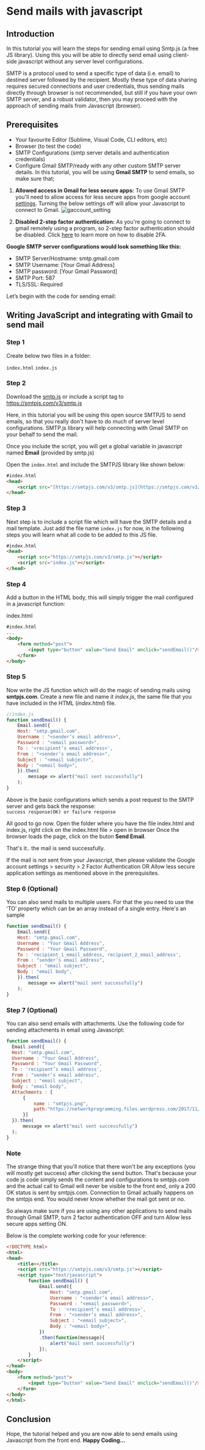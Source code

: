 # Send mails with javascript 

## Introduction

In this tutorial you will learn the steps for sending email using Smtp.js (a free JS library). Using this you will be able to directly send email using client-side javascript without any server level configurations.

SMTP is a protocol used to send a specific type of data (i.e. email) to destined server followed by the recipient. Mostly these type of data sharing requires secured connections and user credentials, thus sending mails directly through browser is not recommended, but still if you have your own SMTP server, and a robust validator, then you may proceed with the approach of sending mails from Javascript (browser).

## Prerequisites

* Your favourite Editor (Sublime, Visual Code, CLI editors, etc)
* Browser (to test the code)
* SMTP Configurations (smtp server details and authentication credentials)
* Configure Gmail SMTP/ready with any other custom SMTP server details. In this tutorial, you will be using **Gmail SMTP** to send emails, so make sure that;
 1.  **Allowed access in Gmail for less secure apps:** To use Gmail SMTP you'll need to allow access for less secure apps from google account [settings](https://myaccount.google.com/lesssecureapps "settings"). Turning the below settings off will allow your Javascript to connect to Gmail.
![gaccount_setting](https://i.imgur.com/drZLivS.png)

 2. **Disabled 2-step factor authentication:** As you're going to connect to gmail remotely using a program, so 2-step factor authentication should be disabled. Click [here](https://myaccount.google.com/security "here") to learn more on how to disable 2FA.

**Google SMTP server configurations would look something like this:**
-   SMTP Server/Hostname: smtp.gmail.com
-   SMTP Username: [Your Gmail Address]
-   SMTP password: [Your Gmail Password]
-   SMTP Port: 587
-   TLS/SSL: Required

Let’s begin with the code for sending email:

## Writing JavaScript and integrating with Gmail to send mail

### Step 1
Create below two files in a folder:

```index.html```
```index.js```

### Step 2

Download the [smtp.js](https://smtpjs.com/v3/smtp.js "smtp.js") or include a script tag to https://smtpjs.com/v3/smtp.js

Here, in this tutorial you will be using this open source SMTPJS to send emails, so that you really don't have to do much of server level configurations.
SMTP.js library will help connecting with Gmail SMTP on your behalf to send the mail.

Once you include the script, you will get a global variable in javascript named **Email** (provided by smtp.js)

Open the `index.html` and include the SMTPJS library like shown below:

``` html
#index.html
<head>
	<script src="[https://smtpjs.com/v3/smtp.js](https://smtpjs.com/v3/smtp.js)"></script>  
</head>
  ```

### Step 3
Next step is to include a script file which will have the SMTP details and a mail template. Just add the file name `index.js` for now, in the following steps you will learn what all code to be added to this JS file.

```html
#index.html
<head>
	<script src="https://smtpjs.com/v3/smtp.js"></script>
	<script src="index.js"></script>
</head>
```

### Step 4

Add a button in the HTML body, this will simply trigger the mail configured in a javascript function:

index.html  
``` html
#index.html
...
<body>  
	<form method="post">
		<input type="button" value="Send Email" onclick="sendEmail()"/>
	</form>  
</body>
```

### Step 5
Now write the JS function which will do the magic of sending mails using **smtpjs.com**. Create a new file and name it *index.js*, the same file that you have included in the HTML (*index.html*) file.
  
```javascript
//index.js  
function sendEmail() {
	Email.send({
	Host: "smtp.gmail.com",
	Username : "<sender’s email address>",
	Password : "<email password>",
	To : '<recipient’s email address>',
	From : "<sender’s email address>",
	Subject : "<email subject>",
	Body : "<email body>",
	}).then(
		message => alert("mail sent successfully")
	);
}
```
  
Above is the basic configurations which sends a post request to the SMTP server and gets back the response:  
```success response(OK) or failure response```

All good to go now.
Open the folder where you have the file index.html and index.js, right click on the index.html file  > open in browser
Once the browser loads the page, click on the buton **Send Email**.

That's it.. the mail is send successfully.

If the mail is not sent from your Javascript, then please validate the Google account settings > security >  2 Factor Authentication OR Allow less secure application settings as mentioned  above in the prerequisites.


### Step 6 (Optional)

You can also send mails to multiple users. For that the you need to use the ‘TO’ property which can be an array instead of a single entry.
Here's an sample 

``` javascript
function sendEmail() {
	Email.send({
	Host: "smtp.gmail.com",
	Username : "Your Gmail Address",
	Password : "Your Gmail Password",
	To : 'recipient_1_email_address, recipient_2_email_address',
	From : "sender’s email address",
	Subject : "email subject",
	Body : "email body",
	}).then(
		message => alert("mail sent successfully")
	);
}
```

### Step 7 (Optional)

You can also send emails with attachments. Use the following code for sending attachments in email using Javascript:

  ```javascript
function sendEmail() {
	Email.send({
	Host: "smtp.gmail.com",
	Username : "Your Gmail Address",
	Password : "Your Gmail Password",
	To : 'recipient’s email address',
	From : "sender’s email address",
	Subject : "email subject",
	Body : "email body",
	Attachments : [
		{
			name : "smtpjs.png",
			path:"https://networkprogramming.files.wordpress.com/2017/11/smtpjs.png"
		}]
	}).then(
		message => alert("mail sent successfully")
	);
}
```

### Note

The strange thing that you'll notice that there won't be any exceptions (you will mostly get success) after clicking the send button. That's because your code js code simply sends the content and configurations to smtpjs.com and the actual call to Gmail will never be visible to the front end, only a 200 OK status is sent by smtpjs.com. Connection to Gmail actually happens on the smtpjs end. You would never know whether the mail got sent or no.

So always make sure if you are using any other applications to send mails through Gmail SMTP, turn 2 factor authentication OFF and turn Allow less secure apps setting ON.

Below is the complete working code for your reference:

```html
<!DOCTYPE html>
<html>
<head>
	<title></title>
	<script src="https://smtpjs.com/v3/smtp.js"></script>  
	<script type="text/javascript">
		function sendEmail() {
			Email.send({
				Host: "smtp.gmail.com",
				Username : "<sender’s email address>",
				Password : "<email password>",
				To : '<recipient’s email address>',
				From : "<sender’s email address>",
				Subject : "<email subject>",
				Body : "<email body>",
			})
			.then(function(message){
				alert("mail sent successfully")
			});
		}
	</script>
</head>
<body>  
	<form method="post">
		<input type="button" value="Send Email" onclick="sendEmail()"/>
	</form>  
</body>
</html>
```

## Conclusion

Hope, the tutorial helped and you are now able to send emails using Javascript from the front end.
**Happy Coding...**
